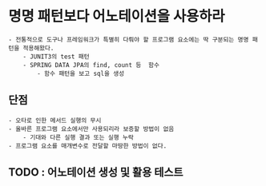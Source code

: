 # 명명 패턴보다 어노테이션을 사용하라
    - 전통적으로 도구나 프레임워크가 특별히 다뤄야 할 프로그램 요소에는 딱 구분되는 명명 패턴을 적용해왔다.
        - JUNIT3의 test 패턴
        - SPRING DATA JPA의 find, count 등  함수
            - 함수 패턴을 보고 sql을 생성

## 단점
    - 오타로 인한 메서드 실행의 무시
    - 올바른 프로그램 요소에서만 사용되리라 보증할 방법이 없음
        - 기대와 다른 실행 결과 또는 실행 누락
    - 프로그램 요소를 매개변수로 전달할 마땅한 방법이 없다.

## TODO : 어노테이션 생성 및 활용 테스트